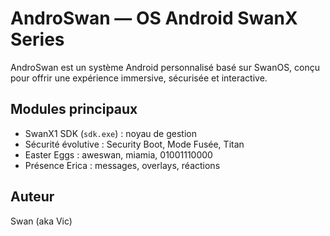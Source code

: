 # AndroSwan — OS Android SwanX Series

AndroSwan est un système Android personnalisé basé sur SwanOS, conçu pour offrir une expérience immersive, sécurisée et interactive.

## Modules principaux
- SwanX1 SDK (`sdk.exe`) : noyau de gestion
- Sécurité évolutive : Security Boot, Mode Fusée, Titan
- Easter Eggs : aweswan, miamia, 01001110000
- Présence Erica : messages, overlays, réactions

## Auteur
Swan (aka Vic)
